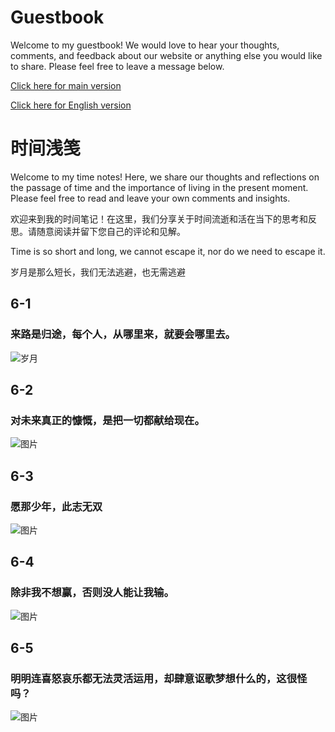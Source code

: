 # Guestbook
Welcome to my guestbook! We would love to hear your thoughts, comments, and feedback about our website or anything else you would like to share. Please feel free to leave a message below.</br>

[Click here for main version](./README.md)

[Click here for English version](./README-en.md)
# 时间浅笺
Welcome to my time notes! Here, we share our thoughts and reflections on the passage of time and the importance of living in the present moment. Please feel free to read and leave your own comments and insights.

欢迎来到我的时间笔记！在这里，我们分享关于时间流逝和活在当下的思考和反思。请随意阅读并留下您自己的评论和见解。

Time is so short and long, we cannot escape it, nor do we need to escape it.

岁月是那么短长，我们无法逃避，也无需逃避
## 6-1
### 来路是归途，每个人，从哪里来，就要会哪里去。
![岁月](https://source.unsplash.com/960x640/?time)
 
## 6-2
### 对未来真正的慷慨，是把一切都献给现在。
 ![图片](https://source.unsplash.com/960x640/?moment)
 
## 6-3
### 愿那少年，此志无双
 ![图片](https://source.unsplash.com/960x640/?Hero&courage&man)

## 6-4
### 除非我不想赢，否则没人能让我输。
  ![图片](https://source.unsplash.com/960x640/?Confidence&effort&determination)

## 6-5 
### 明明连喜怒哀乐都无法灵活运用，却肆意讴歌梦想什么的，这很怪吗？
![图片](https://source.unsplash.com/960x640/?梦想&追逐)
